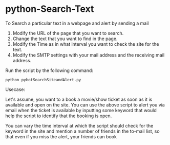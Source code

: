 # python-Search-Text

To Search a particular text in a webpage and alert by sending a mail

1. Modify the URL of the page that you want to search.
2. Change the text that you want to find in the page.
3. Modify the Time as in what interval you want to check the site for the text.
4. Modify the SMTP settings with your mail address and the receiving mail address.

Run the script by the following command:
```
python pybotSearchSiteandAlert.py
```

Usecase:

Let's assume, you want to a book a movie/show ticket as soon as it is available and open on the site. You can use the above script to alert you via email when the ticket is available by inputting some keyword that would help the script to identify that the booking is open.

You can vary the time interval at which the script should check for the keyword in the site and mention a number of friends in the to-mail list, so that even if you miss the alert, your friends can book
